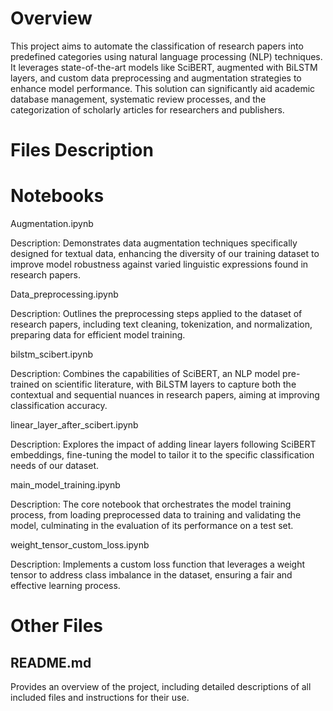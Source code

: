 # **Overview**

This project aims to automate the classification of research papers into predefined categories using natural language processing (NLP) techniques. It leverages state-of-the-art models like SciBERT, augmented with BiLSTM layers, and custom data preprocessing and augmentation strategies to enhance model performance. This solution can significantly aid academic database management, systematic review processes, and the categorization of scholarly articles for researchers and publishers.

# **Files Description**

# **Notebooks**

Augmentation.ipynb

 Description: Demonstrates data augmentation techniques specifically designed for textual data, enhancing the diversity of our training dataset to improve model robustness against varied linguistic expressions found in research papers.

Data_preprocessing.ipynb

Description: Outlines the preprocessing steps applied to the dataset of research papers, including text cleaning, tokenization, and normalization, preparing data for efficient model training.

bilstm_scibert.ipynb

Description: Combines the capabilities of SciBERT, an NLP model pre-trained on scientific literature, with BiLSTM layers to capture both the contextual and 
sequential nuances in research papers, aiming at improving classification accuracy.

linear_layer_after_scibert.ipynb

Description: Explores the impact of adding linear layers following SciBERT embeddings, fine-tuning the model to tailor it to the specific classification needs of our dataset.

main_model_training.ipynb

Description: The core notebook that orchestrates the model training process, from loading preprocessed data to training and validating the model, culminating in the evaluation of its performance on a test set.

weight_tensor_custom_loss.ipynb

Description: Implements a custom loss function that leverages a weight tensor to address class imbalance in the dataset, ensuring a fair and effective learning process.

# Other Files

## **README.md**

Provides an overview of the project, including detailed descriptions of all included files and instructions for their use.
